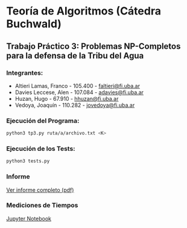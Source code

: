 # Teoría de Algoritmos (Cátedra Buchwald)

## Trabajo Práctico 3: Problemas NP-Completos para la defensa de la Tribu del Agua

### Integrantes:

-   Altieri Lamas, Franco - 105.400 - faltieri@fi.uba.ar
-   Davies Leccese, Alen - 107.084 - adavies@fi.uba.ar
-   Huzan, Hugo - 67.910 - hhuzan@fi.uba.ar
-   Vedoya, Joaquín - 110.282 - jovedoya@fi.uba.ar

### Ejecución del Programa:

```bash
python3 tp3.py ruta/a/archivo.txt <K>
```

### Ejecución de los Tests:

```bash
python3 tests.py
```

### Informe

[Ver informe completo (pdf)](informe/informe_tp_3.pdf)

### Mediciones de Tiempos

[Jupyter Notebook](mediciones/mediciones.ipynb)
